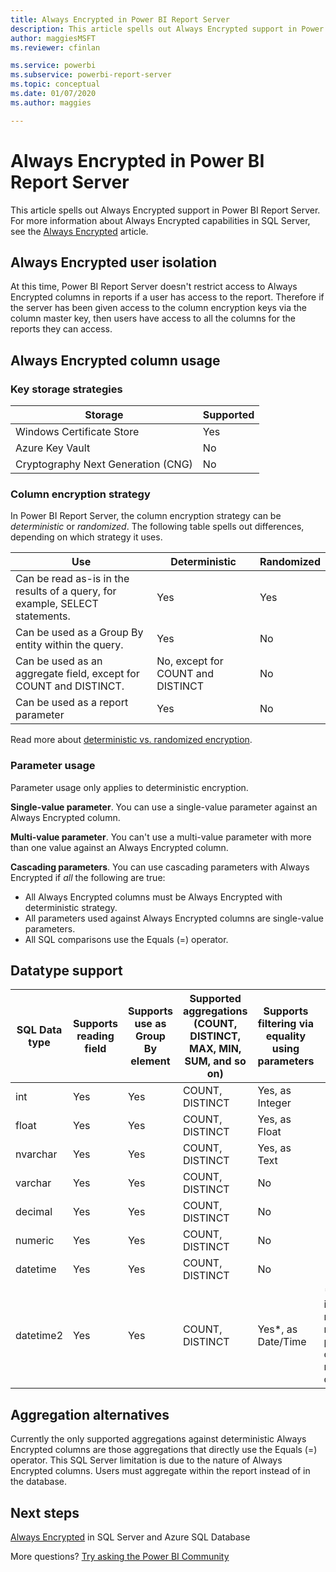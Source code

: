 ```yaml
---
title: Always Encrypted in Power BI Report Server
description: This article spells out Always Encrypted support in Power BI Report Server.
author: maggiesMSFT
ms.reviewer: cfinlan

ms.service: powerbi
ms.subservice: powerbi-report-server
ms.topic: conceptual
ms.date: 01/07/2020
ms.author: maggies

---
```

# Always Encrypted in Power BI Report Server

This article spells out Always Encrypted support in Power BI Report Server. For more information about Always Encrypted capabilities in SQL Server, see the [Always Encrypted](https://docs.microsoft.com/sql/relational-databases/security/encryption/always-encrypted-database-engine) article.

## Always Encrypted user isolation

At this time, Power BI Report Server doesn't restrict access to Always Encrypted columns in reports if a user has access to the report.  Therefore if the server has been given access to the column encryption keys via the column master key, then users have access to all the columns for the reports they can access.

## Always Encrypted column usage

### Key storage strategies

|Storage  |Supported  |
|---------|---------|
|Windows Certificate Store | Yes |
|Azure Key Vault | No |
| Cryptography Next Generation (CNG) | No |

### Column encryption strategy

In Power BI Report Server, the column encryption strategy can be *deterministic* or *randomized*. The following table spells out differences, depending on which strategy it uses.

|Use  |Deterministic  |Randomized  |
|---------|---------|---------|
|Can be read as-is in the results of a query, for example, SELECT statements. | Yes  | Yes  |
|Can be used as a Group By entity within the query. | Yes | No |
|Can be used as an aggregate field, except for COUNT and DISTINCT. | No, except for COUNT and DISTINCT | No |
|Can be used as a report parameter | Yes | No |

Read more about [deterministic vs. randomized encryption](https://docs.microsoft.com/sql/relational-databases/security/encryption/always-encrypted-database-engine#selecting--deterministic-or-randomized-encryption).

### Parameter usage

Parameter usage only applies to deterministic encryption.

**Single-value parameter**.  You can use a single-value parameter against an Always Encrypted column.

**Multi-value parameter**. You can't use a multi-value parameter with more than one value against an Always Encrypted column.

**Cascading parameters**. You can use cascading parameters with Always Encrypted if *all* the following are true:

- All Always Encrypted columns must be Always Encrypted with deterministic strategy.
- All parameters used against Always Encrypted columns are single-value parameters.
- All SQL comparisons use the Equals (=) operator.

## Datatype support

| SQL Data type | Supports reading field | Supports use as Group By element | Supported aggregations (COUNT, DISTINCT, MAX, MIN, SUM, and so on) | Supports filtering via equality using parameters | Notes |
| --- | --- | --- | --- | --- | --- |
| int | Yes | Yes | COUNT, DISTINCT | Yes, as Integer |   |
| float | Yes | Yes | COUNT, DISTINCT | Yes, as Float |   |
| nvarchar | Yes | Yes | COUNT, DISTINCT | Yes, as Text |   |
| varchar | Yes | Yes | COUNT, DISTINCT | No |   |
| decimal | Yes | Yes | COUNT, DISTINCT | No |   |
| numeric | Yes | Yes | COUNT, DISTINCT | No |   |
| datetime | Yes | Yes | COUNT, DISTINCT | No |   |
| datetime2 | Yes | Yes | COUNT, DISTINCT | Yes\*, as Date/Time | * Supported if column has no millisecond precision (in other words, no datetime2(0)) |

## Aggregation alternatives

Currently the only supported aggregations against deterministic Always Encrypted columns are those aggregations that directly use the Equals (=) operator. This SQL Server limitation is due to the nature of Always Encrypted columns. Users must aggregate within the report instead of in the database.

## Next steps

[Always Encrypted](https://docs.microsoft.com/sql/relational-databases/security/encryption/always-encrypted-database-engine) in SQL Server and Azure SQL Database

More questions? [Try asking the Power BI Community](https://community.powerbi.com/)

